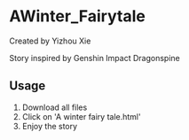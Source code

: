 # AWinter_Fairytale

Created by Yizhou Xie

Story inspired by Genshin Impact Dragonspine

## Usage
1. Download all files
2. Click on 'A winter fairy tale.html'
3. Enjoy the story
